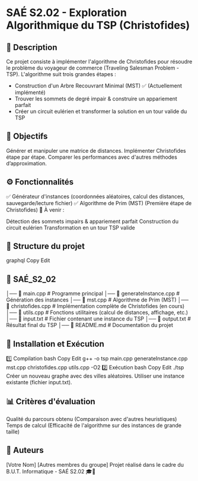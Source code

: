 # SAÉ S2.02 - Exploration Algorithmique du TSP (Christofides)

## 📝 Description
Ce projet consiste à implémenter l'algorithme de Christofides pour résoudre le problème du voyageur de commerce (Traveling Salesman Problem - TSP).
L'algorithme suit trois grandes étapes :

- Construction d'un Arbre Recouvrant Minimal (MST) ✅ (Actuellement implémenté)
- Trouver les sommets de degré impair & construire un appariement parfait
- Créer un circuit eulérien et transformer la solution en un tour valide du TSP

## 🎯 Objectifs
Générer et manipuler une matrice de distances.
Implémenter Christofides étape par étape.
Comparer les performances avec d'autres méthodes d’approximation.

## ⚙️ Fonctionnalités
✅ Générateur d'instances (coordonnées aléatoires, calcul des distances, sauvegarde/lecture fichier)
✅ Algorithme de Prim (MST) (Première étape de Christofides)
🔄 À venir :

Détection des sommets impairs & appariement parfait
Construction du circuit eulérien
Transformation en un tour TSP valide

## 📂 Structure du projet
graphql
Copy
Edit

## 📁 SAÉ_S2_02
│── 📄 main.cpp          # Programme principal
│── 📄 generateInstance.cpp  # Génération des instances
│── 📄 mst.cpp           # Algorithme de Prim (MST)
│── 📄 christofides.cpp  # Implémentation complète de Christofides (en cours)
│── 📄 utils.cpp         # Fonctions utilitaires (calcul de distances, affichage, etc.)
│── 📄 input.txt         # Fichier contenant une instance du TSP
│── 📄 output.txt        # Résultat final du TSP
│── 📄 README.md         # Documentation du projet

## 🚀 Installation et Exécution
1️⃣ Compilation
bash
Copy
Edit
g++ -o tsp main.cpp generateInstance.cpp mst.cpp christofides.cpp utils.cpp -O2
2️⃣ Exécution
bash
Copy
Edit
./tsp
Créer un nouveau graphe avec des villes aléatoires.
Utiliser une instance existante (fichier input.txt).

## 📊 Critères d'évaluation
Qualité du parcours obtenu (Comparaison avec d'autres heuristiques)
Temps de calcul (Efficacité de l'algorithme sur des instances de grande taille)
## 👥 Auteurs
[Votre Nom]
[Autres membres du groupe]
Projet réalisé dans le cadre du B.U.T. Informatique - SAÉ S2.02 🎓🚀

